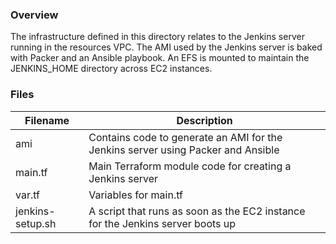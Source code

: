 ### Overview

The infrastructure defined in this directory relates to the Jenkins server running in the resources VPC.  The AMI used
by the Jenkins server is baked with Packer and an Ansible playbook.  An EFS is mounted to maintain the JENKINS_HOME
directory across EC2 instances.

### Files

| Filename          | Description                                                                       |
|-------------------|-----------------------------------------------------------------------------------|
| ami               | Contains code to generate an AMI for the Jenkins server using Packer and Ansible  |
| main.tf           | Main Terraform module code for creating a Jenkins server                          |
| var.tf            | Variables for main.tf                                                             |
| jenkins-setup.sh  | A script that runs as soon as the EC2 instance for the Jenkins server boots up    |